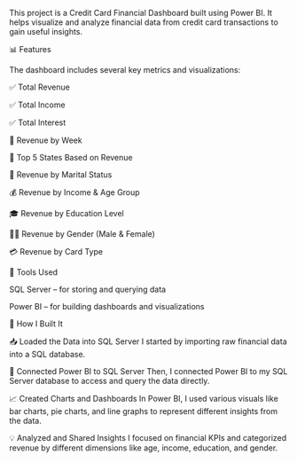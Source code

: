 This project is a Credit Card Financial Dashboard built using Power BI. It helps visualize and analyze financial data from credit card transactions to gain useful insights.

📊 Features

The dashboard includes several key metrics and visualizations:

✅ Total Revenue

✅ Total Income

✅ Total Interest

📅 Revenue by Week

📍 Top 5 States Based on Revenue

👫 Revenue by Marital Status

💰 Revenue by Income & Age Group

🎓 Revenue by Education Level

👨‍👩‍ Revenue by Gender (Male & Female)

💳 Revenue by Card Type

🔧 Tools Used

SQL Server – for storing and querying data

Power BI – for building dashboards and visualizations

🚀 How I Built It

📥 Loaded the Data into SQL Server
I started by importing raw financial data into a SQL database.

🔗 Connected Power BI to SQL Server
Then, I connected Power BI to my SQL Server database to access and query the data directly.

📈 Created Charts and Dashboards
In Power BI, I used various visuals like bar charts, pie charts, and line graphs to represent different insights from the data.

💡 Analyzed and Shared Insights
I focused on financial KPIs and categorized revenue by different dimensions like age, income, education, and gender.
